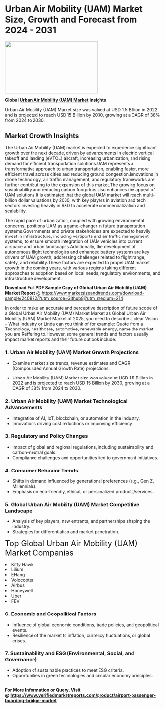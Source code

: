 <H1>Urban Air Mobility (UAM) Market Size, Growth and Forecast from 2024 - 2031</H1><img class="aligncenter size-medium wp-image-584254" src="https://thirdeyenews.in/wp-content/uploads/2024/09/Global-Market-Research-300x168.jpeg" alt="" width="300" height="168" /><p><strong>Global&nbsp;<a href="https://www.marketsizeandtrends.com/download-sample/240822/?utm_source=Github8j?utm_medium=214">Urban Air Mobility (UAM) Market</a> Insights</strong></p><p>Urban Air Mobility (UAM) Market size was valued at USD 1.5 Billion in 2022 and is projected to reach USD 15 Billion by 2030, growing at a CAGR of 38% from 2024 to 2030.</p><p><h2>Market Growth Insights</h2> <p>The Urban Air Mobility (UAM) market is expected to experience significant growth over the next decade, driven by advancements in electric vertical takeoff and landing (eVTOL) aircraft, increasing urbanization, and rising demand for efficient transportation solutions.UAM represents a transformative approach to urban transportation, enabling faster, more efficient travel across cities and reducing ground congestion.Innovations in drone technology, air traffic management, and regulatory frameworks are further contributing to the expansion of this market.The growing focus on sustainability and reducing carbon footprints also enhances the appeal of UAM solutions.It is estimated that the global UAM market will reach multi-billion dollar valuations by 2030, with key players in aviation and tech sectors investing heavily in R&D to accelerate commercialization and scalability.</p> <p>The rapid pace of urbanization, coupled with growing environmental concerns, positions UAM as a game-changer in future transportation systems.Governments and private stakeholders are expected to heavily invest in infrastructure, including vertiports and air traffic management systems, to ensure smooth integration of UAM vehicles into current airspace and urban landscapes.Additionally, the development of autonomous flight technologies and enhanced battery systems are key drivers of UAM growth, addressing challenges related to flight range, safety, and reliability.These factors are expected to propel UAM market growth in the coming years, with various regions taking different approaches to adoption based on local needs, regulatory environments, and infrastructure development.<p><span class=""><strong>Download Full PDF Sample Copy of Global Urban Air Mobility (UAM) Market Report</strong> @ <a href="https://www.marketsizeandtrends.com/download-sample/240822/?utm_source=Github8j?utm_medium=214" target="_blank">https://www.marketsizeandtrends.com/download-sample/240822/?utm_source=Github8j?utm_medium=214</a></span></p><p>In order to make an accurate and perceptive description of future scope of a Global&nbsp;Urban Air Mobility (UAM) Market Market as Global&nbsp;Urban Air Mobility (UAM) Market Market of 2025, you need to describe a clear Vision &ndash; What Industry or Linda can you think of for example: Quote from a Technology, healthcare, automotive, renewable energy, name the market you are Reffering to.However, some general trends and factors usually impact market reports and their future outlook include:</p><h3>1.&nbsp;<strong>Urban Air Mobility (UAM) Market Growth Projections</strong></h3><ul><li>Examine market size trends, revenue estimates and CAGR (Compounded Annual Growth Rate) projections.</li><li><p>Urban Air Mobility (UAM) Market size was valued at USD 1.5 Billion in 2022 and is projected to reach USD 15 Billion by 2030, growing at a CAGR of 38% from 2024 to 2030.</p></li></ul><h3>2.&nbsp;<strong>Urban Air Mobility (UAM) Market Technological Advancements</strong></h3><ul><li>Integration of AI, IoT, blockchain, or automation in the industry.</li><li>Innovations driving cost reductions or improving efficiency.</li></ul><h3>3.&nbsp;<strong>Regulatory and Policy Changes</strong></h3><ul><li>Impact of global and regional regulations, including sustainability and carbon-neutral goals.</li><li>Compliance challenges and opportunities tied to government initiatives.</li></ul><h3>4.&nbsp;<strong>Consumer Behavior Trends</strong></h3><ul><li>Shifts in demand influenced by generational preferences (e.g., Gen Z, Millennials).</li><li>Emphasis on eco-friendly, ethical, or personalized products/services.</li></ul><h3>5.&nbsp;<strong>Global Urban Air Mobility (UAM) Market Competitive Landscape</strong></h3><ul><li>Analysis of key players, new entrants, and partnerships shaping the industry.</li><li>Strategies for differentiation and market penetration.</li></ul><p data-pm-slice="1 1 []"><span style="color: inherit; font-family: inherit; font-size: 25px;">Top Global Urban Air Mobility (UAM) Market Companies</span></p><div class="" data-test-id=""><p><li>Kitty Hawk</li><li> Lilium</li><li> EHang</li><li> Volocopter</li><li> Airbus</li><li> Honeywell</li><li> Uber</li><li> FEV</li></p></div><h3>6.&nbsp;<strong>Economic and Geopolitical Factors</strong></h3><ul><li>Influence of global economic conditions, trade policies, and geopolitical events.</li><li>Resilience of the market to inflation, currency fluctuations, or global crises.</li></ul><h3>7.&nbsp;<strong>Sustainability and ESG (Environmental, Social, and Governance)</strong></h3><ul><li>Adoption of sustainable practices to meet ESG criteria.</li><li>Opportunities in green technologies and circular economy principles.</li></ul><h2><strong style="font-size: 14px;">For More Information or Query, Visit @&nbsp;</strong><a style="background-color: #ffffff; font-size: 14px;" href="https://www.marketsizeandtrends.com/report/urban-air-mobility-uam-market/" target="_blank">https://www.verifiedmarketreports.com/product/airport-passenger-boarding-bridge-market</a></h2>